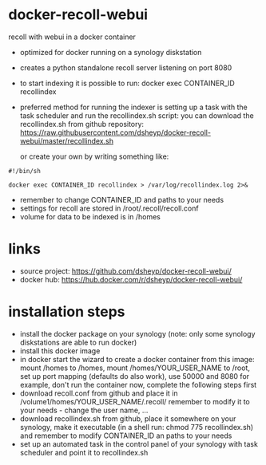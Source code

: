 # docker-recoll-webui
recoll with webui in a docker container

- optimized for docker running on a synology diskstation
- creates a python standalone recoll server listening on port 8080
- to start indexing it is possible to run:
    docker exec CONTAINER_ID recollindex
- preferred method for running the indexer is setting up a task with the task scheduler and run the recollindex.sh script:
    you can download the recollindex.sh from github repository:
    https://raw.githubusercontent.com/dsheyp/docker-recoll-webui/master/recollindex.sh
    
    or create your own by writing something like:
```
#!/bin/sh

docker exec CONTAINER_ID recollindex > /var/log/recollindex.log 2>&
```

- remember to change CONTAINER_ID and paths to your needs
- settings for recoll are stored in /root/.recoll/recoll.conf
- volume for data to be indexed is in /homes
# links

- source project: https://github.com/dsheyp/docker-recoll-webui/
- docker hub: https://hub.docker.com/r/dsheyp/docker-recoll-webui/
# installation steps

- install the docker package on your synology (note: only some synology diskstations are able to run docker)
- install this docker image
- in docker start the wizard to create a docker container from this image: mount /homes to /homes, mount /homes/YOUR_USER_NAME to /root, set up port mapping (defaults do also work), use 50000 and 8080 for example, don't run the container now, complete the following steps first
- download recoll.conf from github and place it in /volume1/homes/YOUR_USER_NAME/.recoll/
    remember to modify it to your needs - change the user name, ...
- download recollindex.sh from github, place it somewhere on your synology, make it executable (in a shell run: chmod 775 recollindex.sh) and remember to modify CONTAINER_ID an paths to your needs
- set up an automated task in the control panel of your synology with task scheduler and point it to recollindex.sh
